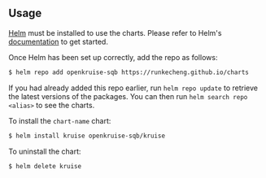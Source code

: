 ## Usage

[Helm](https://helm.sh) must be installed to use the charts.  Please refer to
Helm's [documentation](https://helm.sh/docs) to get started.

Once Helm has been set up correctly, add the repo as follows:

```bash
$ helm repo add openkruise-sqb https://runkecheng.github.io/charts
```

If you had already added this repo earlier, run `helm repo update` to retrieve
the latest versions of the packages.  You can then run `helm search repo <alias>` to see the charts.

To install the `chart-name` chart:

```bash
$ helm install kruise openkruise-sqb/kruise
```

To uninstall the chart:

```bash
$ helm delete kruise
```
